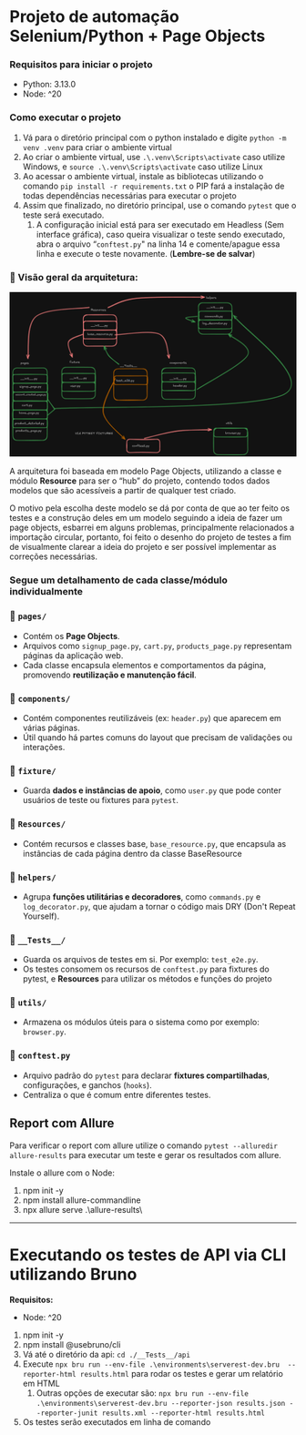 # Projeto de automação Selenium/Python + Page Objects

### Requisitos para iniciar o projeto

- Python: 3.13.0
- Node: ^20

### Como executar o projeto

1. Vá para o diretório principal com o python instalado e digite `python -m venv .venv` para criar o ambiente virtual
2. Ao criar o ambiente virtual, use `.\.venv\Scripts\activate` caso utilize Windows,  e `source .\.venv\Scripts\activate` caso utilize Linux
3. Ao acessar o ambiente virtual, instale as bibliotecas utilizando o comando `pip install -r requirements.txt` o PIP fará a instalação de todas dependências necessárias para executar o projeto
4. Assim que finalizado, no diretório principal, use o comando `pytest` que o teste será executado.
    1. A configuração inicial está para ser executado em Headless (Sem interface gráfica), caso queira visualizar o teste sendo executado, abra o arquivo “`conftest.py`" na linha 14 e comente/apague essa linha e execute o teste novamente. (**Lembre-se de salvar**) 

### **🧱 Visão geral da arquitetura:**

![system_architecture.png](./images/system_architecture.png)

A arquitetura foi baseada em modelo Page Objects, utilizando a classe e módulo **Resource** para ser o “hub” do projeto, contendo todos dados modelos que são acessíveis a partir de qualquer test criado.

O motivo pela escolha deste modelo se dá por conta de que ao ter feito os testes e a construção deles em um modelo seguindo a ideia de fazer um page objects, esbarrei em alguns problemas, principalmente relacionados a importação circular, portanto, foi feito o desenho do projeto de testes a fim de visualmente clarear a ideia do projeto e ser possível implementar as correções necessárias.

### Segue um detalhamento de cada classe/módulo individualmente

### 📂 `pages/`

- Contém os **Page Objects**.
- Arquivos como `signup_page.py`, `cart.py`, `products_page.py` representam páginas da aplicação web.
- Cada classe encapsula elementos e comportamentos da página, promovendo **reutilização e manutenção fácil**.

### 📂 `components/`

- Contém componentes reutilizáveis (ex: `header.py`) que aparecem em várias páginas.
- Útil quando há partes comuns do layout que precisam de validações ou interações.

### 📂 `fixture/`

- Guarda **dados e instâncias de apoio**, como `user.py` que pode conter usuários de teste ou fixtures para `pytest`.

### 📂 `Resources/`

- Contém recursos e classes base, `base_resource.py`, que encapsula as instâncias de cada página dentro da classe BaseResource

### 📂 `helpers/`

- Agrupa **funções utilitárias e decoradores**, como `commands.py` e `log_decorator.py`, que ajudam a tornar o código mais DRY (Don't Repeat Yourself).

### 📂 `__Tests__/`

- Guarda os arquivos de testes em si. Por exemplo: `test_e2e.py`.
- Os testes consomem os recursos de `conftest.py`  para fixtures do pytest, e **Resources** para utilizar os métodos e funções do projeto

### 📂 `utils/`

- Armazena os módulos úteis para o sistema como por exemplo: `browser.py`.

### 📄 `conftest.py`

- Arquivo padrão do `pytest` para declarar **fixtures compartilhadas**, configurações, e ganchos (`hooks`).
- Centraliza o que é comum entre diferentes testes.

## Report com Allure

Para verificar o report com allure utilize o comando `pytest --alluredir allure-results` para executar um teste e gerar os resultados com allure.

Instale o allure com o Node:

1. npm init -y
2. npm install allure-commandline
3. npx allure serve .\allure-results\

---

# Executando os testes de API via CLI utilizando Bruno

**Requisitos:**

- Node: ^20
1. npm init -y 
2. npm install @usebruno/cli
3. Vá até o diretório da api: `cd ./__Tests__/api`
4. Execute `npx bru run --env-file .\environments\serverest-dev.bru  --reporter-html results.html` para rodar os testes e gerar um relatório em HTML
    1. Outras opções de executar são: `npx bru run --env-file .\environments\serverest-dev.bru --reporter-json results.json --reporter-junit results.xml --reporter-html results.html`
5. Os testes serão executados em linha de comando